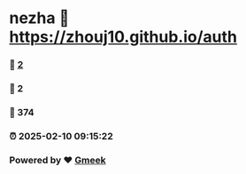 # nezha :link: https://zhouj10.github.io/auth 
### :page_facing_up: [2](https://zhouj10.github.io/auth/tag.html) 
### :speech_balloon: 2 
### :hibiscus: 374 
### :alarm_clock: 2025-02-10 09:15:22 
### Powered by :heart: [Gmeek](https://github.com/Meekdai/Gmeek)
